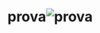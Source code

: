# prova![prova](https://user-images.githubusercontent.com/68164659/183686801-a769244d-d576-4303-bdf1-7fed78a7c2fd.png)
